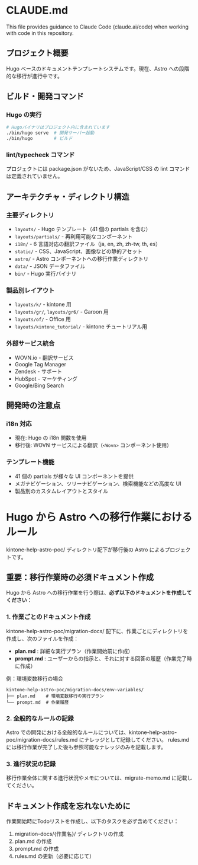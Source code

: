 # CLAUDE.md

This file provides guidance to Claude Code (claude.ai/code) when working with code in this repository.

## プロジェクト概要

Hugo ベースのドキュメントテンプレートシステムです。現在、Astro への段階的な移行が進行中です。

## ビルド・開発コマンド

### Hugo の実行

```bash
# Hugoバイナリはプロジェクト内に含まれています
./bin/hugo serve  # 開発サーバー起動
./bin/hugo        # ビルド
```

### lint/typecheck コマンド

プロジェクトには package.json がないため、JavaScript/CSS の lint コマンドは定義されていません。

## アーキテクチャ・ディレクトリ構造

### 主要ディレクトリ

- `layouts/` - Hugo テンプレート（41 個の partials を含む）
- `layouts/partials/` - 再利用可能なコンポーネント
- `i18n/` - 6 言語対応の翻訳ファイル（ja, en, zh, zh-tw, th, es）
- `static/` - CSS、JavaScript、画像などの静的アセット
- `astro/` - Astro コンポーネントへの移行作業ディレクトリ
- `data/` - JSON データファイル
- `bin/` - Hugo 実行バイナリ

### 製品別レイアウト

- `layouts/k/` - kintone 用
- `layouts/gr/`, `layouts/gr6/` - Garoon 用
- `layouts/of/` - Office 用
- `layouts/kintone_tutorial/` - kintone チュートリアル用

### 外部サービス統合

- WOVN.io - 翻訳サービス
- Google Tag Manager
- Zendesk - サポート
- HubSpot - マーケティング
- Google/Bing Search

## 開発時の注意点

### i18n 対応

- 現在: Hugo の i18n 関数を使用
- 移行後: WOVN サービスによる翻訳（`<Wovn>` コンポーネント使用）

### テンプレート機能

- 41 個の partials が様々な UI コンポーネントを提供
- メガナビゲーション、ツリーナビゲーション、検索機能などの高度な UI
- 製品別のカスタムレイアウトとスタイル

# Hugo から Astro への移行作業におけるルール

kintone-help-astro-poc/ ディレクトリ配下が移行後の Astro によるプロジェクトです。

## 重要：移行作業時の必須ドキュメント作成

Hugo から Astro への移行作業を行う際は、**必ず以下のドキュメントを作成してください**：

### 1. 作業ごとのドキュメント作成
kintone-help-astro-poc/migration-docs/ 配下に、作業ごとにディレクトリを作成し、次のファイルを作成：

- **plan.md** : 詳細な実行プラン（作業開始前に作成）
- **prompt.md** : ユーザーからの指示と、それに対する回答の履歴（作業完了時に作成）

例：環境変数移行の場合
```
kintone-help-astro-poc/migration-docs/env-variables/
├── plan.md    # 環境変数移行の実行プラン
└── prompt.md  # 作業履歴
```

### 2. 全般的なルールの記録
Astro での開発における全般的なルールについては、kintone-help-astro-poc/migration-docs/rules.md にナレッジとして記録してください。
rules.md には移行作業が完了した後も参照可能なナレッジのみを記載します。

### 3. 進行状況の記録
移行作業全体に関する進行状況やメモについては、migrate-memo.md に記載してください。

## ドキュメント作成を忘れないために

作業開始時にTodoリストを作成し、以下のタスクを必ず含めてください：
1. migration-docs/{作業名}/ ディレクトリの作成
2. plan.md の作成
3. prompt.md の作成
4. rules.md の更新（必要に応じて）
